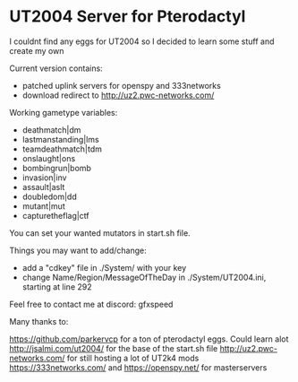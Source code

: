 # UT2004 Server for Pterodactyl

I couldnt find any eggs for UT2004 so I decided to learn some stuff and create my own

Current version contains: 
  - patched uplink servers for openspy and 333networks
  - download redirect to http://uz2.pwc-networks.com/

Working gametype variables:
  - deathmatch|dm 
  - lastmanstanding|lms
  - teamdeathmatch|tdm
  - onslaught|ons		
  - bombingrun|bomb
  - invasion|inv
  - assault|aslt
  - doubledom|dd
  - mutant|mut
  - capturetheflag|ctf

You can set your wanted mutators in start.sh file. 

Things you may want to add/change: 
  - add a "cdkey" file in ./System/ with your key
  - change Name/Region/MessageOfTheDay in ./System/UT2004.ini, starting at line 292

Feel free to contact me at discord: gfxspeed


Many thanks to: 

https://github.com/parkervcp for a ton of pterodactyl eggs. Could learn alot 
http://jsalmi.com/ut2004/ for the base of the start.sh file 
http://uz2.pwc-networks.com/ for still hosting a lot of UT2k4 mods
https://333networks.com/ and https://openspy.net/ for masterservers 
